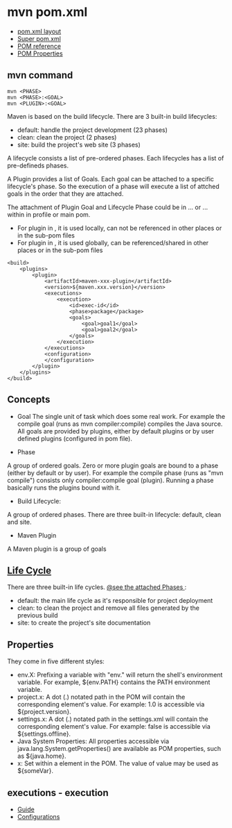 # mvn pom.xml
- [ pom.xml layout ](https://maven.apache.org/ref/3.6.3/maven-model/maven.html)
- [ Super pom.xml ](https://maven.apache.org/ref/3.6.3/maven-model-builder/super-pom.html)
- [ POM reference ](http://maven.apache.org/pom.html)
- [ POM Properties ](https://cwiki.apache.org/confluence/display/MAVEN/Maven+Properties+Guide)

## mvn command
```
mvn <PHASE>
mvn <PHASE>:<GOAL>
mvn <PLUGIN>:<GOAL>
```

Maven is based on the build lifecycle. There are 3 built-in build lifecycles:
- default:  handle the project development (23 phases)
- clean: clean the project (2 phases) 
- site: build the project's web site (3 phases)

A lifecycle consists a list of pre-ordered phases. Each lifecycles has a list of pre-defineds phases.

A Plugin provides a list of Goals. Each goal can be attached to a specific lifecycle's phase. So the execution of a phase will execute a list of attched goals in the order that they are attached.

The attachment of Plugin Goal and Lifecycle Phase could be in <plugins><plugin>...</plugin></plugins> or <pluginManagement><plugin>...</plugin></pluginManagement> within <build> in profile or main pom.
    
- For plugin in <plugins>, it is used locally, can not be referenced in other places or in the sub-pom files
- For plugin in <pluginManagement>, it is used globally, can be referenced/shared in other places or in the sub-pom files

```
<build>
    <plugins>
        <plugin>
            <artifactId>maven-xxx-plugin</artifactId>
            <version>${maven.xxx.version}</version>
            <executions>
                <execution>
                    <id>exec-id</id> 
                    <phase>package</package> 
                    <goals>
                        <goal>goal1</goal>
                        <goal>goal2</goal>
                    </goals>
                </execution>
            </executions>
            <configuration>
            </configuration>
        </plugin>
    </plugins>
</build>
```

## Concepts
- Goal 
The single unit of task which does some real work. For example the compile goal (runs as  mvn compiler:compile) compiles the Java source. 
All goals are provided by plugins, either by default plugins or by user defined plugins (configured in pom file).

- Phase

A group of ordered goals. Zero or more plugin goals are bound to a phase (either by default or by user). 
For example the compile phase (runs as "mvn compile") consists only compiler:compile goal (plugin). 
Running a phase basically runs the plugins bound with it.

- Build Lifecycle: 

A group of ordered phases. There are three built-in lifecycle: default, clean and site. 

- Maven Plugin 

A Maven plugin is a group of goals




## [ Life Cycle ](https://maven.apache.org/guides/introduction/introduction-to-the-lifecycle.html)
There are three built-in life cycles. [ @see the attached Phases ](http://maven.apache.org/guides/introduction/introduction-to-the-lifecycle.html#Lifecycle%5FReference):

- default: the main life cycle as it's responsible for project deployment
- clean: to clean the project and remove all files generated by the previous build
- site: to create the project's site documentation

## Properties
They come in five different styles:
- env.X: Prefixing a variable with "env." will return the shell's environment variable. For example, ${env.PATH} contains the PATH environment variable.
- project.x: A dot (.) notated path in the POM will contain the corresponding element's value. For example: <project><version>1.0</version></project> is accessible via ${project.version}.
- settings.x: A dot (.) notated path in the settings.xml will contain the corresponding element's value. For example: <settings><offline>false</offline></settings> is accessible via ${settings.offline}.
- Java System Properties: All properties accessible via java.lang.System.getProperties() are available as POM properties, such as ${java.home}.
- x: Set within a <properties /> element in the POM. The value of <properties><someVar>value</someVar></properties> may be used as ${someVar}.
    
## executions - execution
- [Guide](https://maven.apache.org/guides/mini/guide-default-execution-ids.html)
- [Configurations](http://maven.apache.org/guides/mini/guide-configuring-plugins.html)
